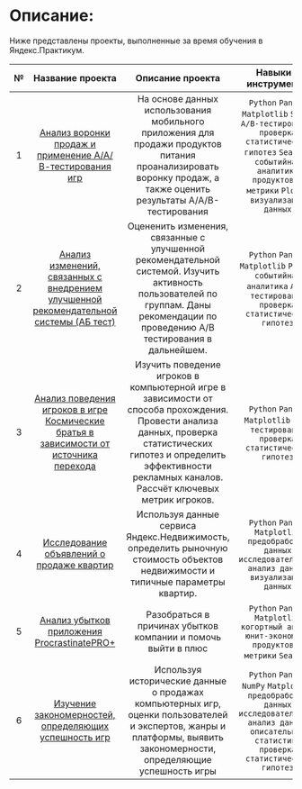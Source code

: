 # Описание:
Ниже представлены проекты, выполненные за время обучения в Яндекс.Практикум.

|№ | Название проекта | Описание проекта |Навыки и инструменты|
| :--------------------: | :---------------------: |:---------------------------:| :--------------------: |
|1| [Анализ воронки продаж и применение А/А/В-тестирования игр](https://goo.su/5FIOoB)| На основе данных использования мобильного приложения для продажи продуктов питания проанализировать воронку продаж, а также оценить результаты A/A/B-тестирования |``Python`` ``Pandas`` ``Matplotlib`` ``SciPy`` ``A/B-тестирование`` ``проверка статистических гипотез`` ``Seaborn`` ``событийная аналитика`` ``продуктовые метрики`` ``Plotly`` ``визуализация данных``|
|2|[Анализ изменений, связанных с внедрением улучшенной рекомендательной системы (АБ тест)](https://goo.su/IbJh)|Оцененить изменения, связанные с улучшенной рекомендательной системой. Изучить активность пользователей по группам. Даны рекомендации по проведению А/В тестирования в дальнейшем. | ``Python`` ``Pandas`` ``Matplotlib`` ``Plotly`` ``событийная аналитика`` ``A/B-тестирование`` ``проверка статистических гипотез`` |
|3|[Анализ поведения игроков в игре Космические братья в зависимости от источника перехода](https://goo.su/MmU9g)|Изучить поведение игроков в компьютерной игре в зависимости от способа прохождения. Провести анализа данных, проверка статистических гипотез и определить эффективности рекламных каналов. Рассчёт ключевых метрик игроков. | ``Python`` ``Pandas`` ``Matplotlib`` ``A/B-тестирование`` ``проверка статистических гипотез`` |
|4|[ Исследование объявлений о продаже квартир](https://goo.su/JqqNXU)|Используя данные сервиса Яндекс.Недвижимость, определить рыночную стоимость объектов недвижимости и типичные параметры квартир.| ``Python`` ``Pandas`` ``Matplotlib`` ``предобработка данных`` ``исследовательский анализ данных`` ``визуализация данных``|
|5|[Анализ убытков приложения ProcrastinatePRO+](https://goo.su/Yd3WcX)|Разобраться в причинах убытков компании и помочь выйти в плюс| ``Python`` ``Pandas`` ``Matplotlib`` ``когортный анализ`` ``юнит-экономика`` ``продуктовые метрики`` ``Seaborn`` |
|6|[Изучение закономерностей, определяющих успешность игр](https://goo.su/yldU)| Используя исторические данные о продажах компьютерных игр, оценки пользователей и экспертов, жанры и платформы, выявить закономерности, определяющие успешность игры  | ``Python`` ``Pandas`` ``NumPy`` ``Matplotlib`` ``предобработка данных`` ``исследовательский анализ данных`` ``описательная статистика`` ``проверка статистических гипотез`` |

